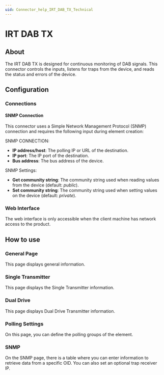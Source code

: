 ```yaml
---
uid: Connector_help_IRT_DAB_TX_Technical
---
```


# IRT DAB TX

## About

The IRT DAB TX is designed for continuous monitoring of DAB signals. This connector controls the inputs, listens for traps from the device, and reads the status and errors of the device.

## Configuration

### Connections

#### SNMP Connection

This connector uses a Simple Network Management Protocol (SNMP) connection and requires the following input during element creation:

SNMP CONNECTION:

- **IP address/host**: The polling IP or URL of the destination.
- **IP port**: The IP port of the destination.
- **Bus address**: The bus address of the device.

SNMP Settings:

- **Get community string**: The community string used when reading values from the device (default: *public*).
- **Set community string**: The community string used when setting values on the device (default: *private*).

### Web Interface

The web interface is only accessible when the client machine has network access to the product.

## How to use

### General Page

This page displays general information.

### Single Transmitter

This page displays the Single Transmitter information.

### Dual Drive

This page displays Dual Drive Transmitter information.

### Polling Settings

On this page, you can define the polling groups of the element.

### SNMP

On the SNMP page, there is a table where you can enter information to retrieve data from a specific OID. You can also set an optional trap receiver IP.
